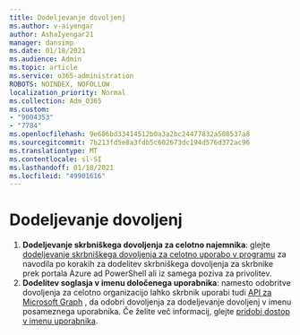 ```yaml
---
title: Dodeljevanje dovoljenj
ms.author: v-aiyengar
author: AshaIyengar21
manager: dansimp
ms.date: 01/18/2021
ms.audience: Admin
ms.topic: article
ms.service: o365-administration
ROBOTS: NOINDEX, NOFOLLOW
localization_priority: Normal
ms.collection: Adm_O365
ms.custom:
- "9004353"
- "7784"
ms.openlocfilehash: 9e686bd33414512b0a3a2bc24477832a508537a8
ms.sourcegitcommit: 7b213fd5e8a3fdb5c602673dc194d576d372ac96
ms.translationtype: MT
ms.contentlocale: sl-SI
ms.lasthandoff: 01/18/2021
ms.locfileid: "49901616"
---
```

# <a name="grant-permissions"></a>Dodeljevanje dovoljenj

1. **Dodeljevanje skrbniškega dovoljenja za celotno najemnika**: glejte [dodeljevanje skrbniškega dovoljenja za celotno uporabo v programu](https://docs.microsoft.com/azure/active-directory/manage-apps/grant-admin-consent) za navodila po korakih za dodelitev skrbniškega dovoljenja za skrbnike prek portala Azure ad PowerShell ali iz samega poziva za privolitev.
1. **Dodelitev soglasja v imenu določenega uporabnika**: namesto odobritve dovoljenja za celotno organizacijo lahko skrbnik uporabi tudi [API za Microsoft Graph](https://docs.microsoft.com/graph/use-the-api) , da odobri dovoljenja za dodeljevanje dovoljenj v imenu posameznega uporabnika. Če želite več informacij, glejte [pridobi dostop v imenu uporabnika](https://docs.microsoft.com/graph/auth-v2-user).
